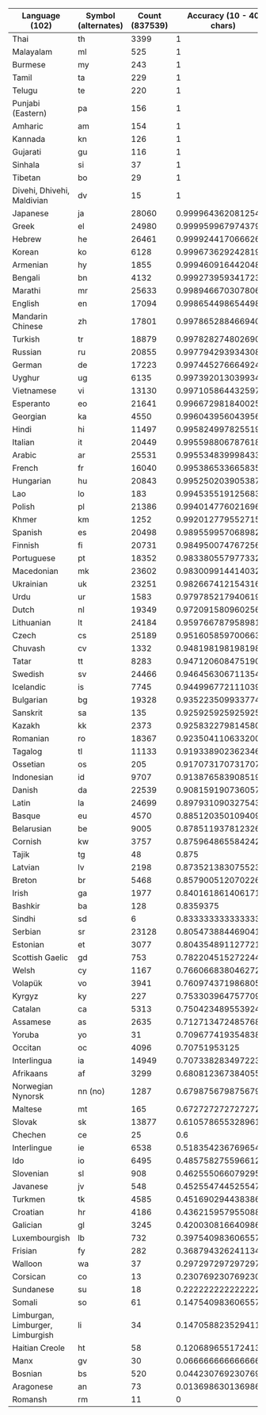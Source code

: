 | Language (102)                   | Symbol (alternates) | Count (837539) | Accuracy (10 - 40 chars) | Mislabels        |
| -------------------------------- | ------------------- | -------------- | ------------------------ | ---------------- |
| Thai                             | th                  | 3399           | 1                        |                  |
| Malayalam                        | ml                  | 525            | 1                        |                  |
| Burmese                          | my                  | 243            | 1                        |                  |
| Tamil                            | ta                  | 229            | 1                        |                  |
| Telugu                           | te                  | 220            | 1                        |                  |
| Punjabi (Eastern)                | pa                  | 156            | 1                        |                  |
| Amharic                          | am                  | 154            | 1                        |                  |
| Kannada                          | kn                  | 126            | 1                        |                  |
| Gujarati                         | gu                  | 116            | 1                        |                  |
| Sinhala                          | si                  | 37             | 1                        |                  |
| Tibetan                          | bo                  | 29             | 1                        |                  |
| Divehi, Dhivehi, Maldivian       | dv                  | 15             | 1                        |                  |
| Japanese                         | ja                  | 28060          | 0.9999643620812545       | zh               |
| Greek                            | el                  | 24980          | 0.9999599679743795       | en               |
| Hebrew                           | he                  | 26461          | 0.9999244170666264       | en,yi            |
| Korean                           | ko                  | 6128           | 0.9996736292428199       | tr,ja            |
| Armenian                         | hy                  | 1855           | 0.9994609164420485       | de               |
| Bengali                          | bn                  | 4132           | 0.9992739593417231       | bpy,as           |
| Marathi                          | mr                  | 25633          | 0.9989466703078064       | hi,gom,pt,new    |
| English                          | en                  | 17094          | 0.9986544986544986       | nl,it,hu,eo,es   |
| Mandarin Chinese                 | zh                  | 17801          | 0.9978652884669401       | wuu,yue,ja,sr,pt |
| Turkish                          | tr                  | 18879          | 0.9978282748026909       | en,eo,az,es,it   |
| Russian                          | ru                  | 20855          | 0.9977942939343083       | uk,bg,mk,sr,be   |
| German                           | de                  | 17223          | 0.9974452766649248       | en,it,fr,es,sv   |
| Uyghur                           | ug                  | 6135           | 0.9973920130399349       | ar,ba,tt,ca,hu   |
| Vietnamese                       | vi                  | 13130          | 0.9971058644325971       | it,pms,eo,pt,fr  |
| Esperanto                        | eo                  | 21641          | 0.9966729818400258       | it,es,tr,pt,pl   |
| Georgian                         | ka                  | 4550           | 0.996043956043956        | xmf,en           |
| Hindi                            | hi                  | 11497          | 0.9958249978255197       | mr,dty,new,bh,ne |
| Italian                          | it                  | 20449          | 0.995598806787618        | es,en,fr,eo,pt   |
| Arabic                           | ar                  | 25531          | 0.9955348399984333       | arz,fa,en,mzn,ps |
| French                           | fr                  | 16040          | 0.9953865336658354       | en,it,ia,es,pt   |
| Hungarian                        | hu                  | 20843          | 0.9952502039053879       | en,pt,it,nl,eo   |
| Lao                              | lo                  | 183            | 0.994535519125683        | el               |
| Polish                           | pl                  | 21386          | 0.9940147760216964       | en,it,eo,de,cs   |
| Khmer                            | km                  | 1252           | 0.9920127795527156       | az,ru,sr,et      |
| Spanish                          | es                  | 20498          | 0.9895599570689824       | pt,it,fr,ca,en   |
| Finnish                          | fi                  | 20731          | 0.9849500747672567       | it,en,eo,et,nl   |
| Portuguese                       | pt                  | 18352          | 0.9833805579773321       | es,it,gl,fr,en   |
| Macedonian                       | mk                  | 23602          | 0.9830099144140327       | ru,bg,sr,uk      |
| Ukrainian                        | uk                  | 23251          | 0.982667412154316        | ru,mk,bg,be,sr   |
| Urdu                             | ur                  | 1583           | 0.9797852179406191       | pnb,fa,ug,en,ro  |
| Dutch                            | nl                  | 19349          | 0.9720915809602564       | en,de,nds,af,fr  |
| Lithuanian                       | lt                  | 24184          | 0.9597667879589812       | eo,fi,sr,pt,pl   |
| Czech                            | cs                  | 25189          | 0.951605859700663        | sk,pl,hu,en,sl   |
| Chuvash                          | cv                  | 1332           | 0.9481981981981982       | ru,uk,krc,ba,sr  |
| Tatar                            | tt                  | 8283           | 0.9471206084751902       | ru,tr,az,kk,ky   |
| Swedish                          | sv                  | 24466          | 0.9464563067113545       | da,no,en,de,eo   |
| Icelandic                        | is                  | 7745           | 0.9449967721110394       | da,et,cs,no,de   |
| Bulgarian                        | bg                  | 19328          | 0.9352235099337748       | mk,ru,uk,sr,tg   |
| Sanskrit                         | sa                  | 135            | 0.9259259259259259       | hi,ne,mr         |
| Kazakh                           | kk                  | 2373           | 0.9258322798145807       | uk,tt,tr,ru,ky   |
| Romanian                         | ro                  | 18367          | 0.9235041106332008       | it,es,en,fr,pt   |
| Tagalog                          | tl                  | 11133          | 0.9193389023623462       | ceb,en,it,id,es  |
| Ossetian                         | os                  | 205            | 0.9170731707317074       | ru,hy,sr,kv,mrj  |
| Indonesian                       | id                  | 9707           | 0.9138765839085197       | ms,en,it,eo,tr   |
| Danish                           | da                  | 22539          | 0.9081591907360576       | no,sv,de,en,fr   |
| Latin                            | la                  | 24699          | 0.8979310903275436       | it,fr,en,es,pt   |
| Basque                           | eu                  | 4570           | 0.8851203501094091       | it,id,hu,nl,eo   |
| Belarusian                       | be                  | 9005           | 0.8785119378123265       | ru,uk,bg,mk,pl   |
| Cornish                          | kw                  | 3757           | 0.8759648655842428       | en,de,cy,es,br   |
| Tajik                            | tg                  | 48             | 0.875                    | ru,uk            |
| Latvian                          | lv                  | 2198           | 0.8735213830755232       | lt,es,sr,en,fr   |
| Breton                           | br                  | 5468           | 0.8579005120702268       | en,fr,pt,de,eu   |
| Irish                            | ga                  | 1977           | 0.840161861406171        | en,pt,es,ca,gd   |
| Bashkir                          | ba                  | 128            | 0.8359375                | tt,ru,sr,av,kk   |
| Sindhi                           | sd                  | 6              | 0.8333333333333334       | ur               |
| Serbian                          | sr                  | 23128          | 0.8054738844690419       | hr,mk,sh,ru,sl   |
| Estonian                         | et                  | 3077           | 0.8043548911277218       | fi,en,hu,tr,it   |
| Scottish Gaelic                  | gd                  | 753            | 0.7822045152722443       | en,ga,de,fr,pam  |
| Welsh                            | cy                  | 1167           | 0.7660668380462725       | en,es,kw,la,it   |
| Volapük                          | vo                  | 3941           | 0.7609743719868054       | id,en,eo,fi,de   |
| Kyrgyz                           | ky                  | 227            | 0.7533039647577092       | ru,kk,tt,mn,bg   |
| Catalan                          | ca                  | 5313           | 0.7504234895539243       | es,pt,it,fr,en   |
| Assamese                         | as                  | 2635           | 0.7127134724857686       | bn,bpy,en,tl,bh  |
| Yoruba                           | yo                  | 31             | 0.7096774193548387       | ga,pl,en,qu,ckb  |
| Occitan                          | oc                  | 4096           | 0.70751953125            | es,fr,ca,pt,it   |
| Interlingua                      | ia                  | 14949          | 0.7073382834972239       | it,es,fr,en,la   |
| Afrikaans                        | af                  | 3299           | 0.6808123673840558       | nl,en,de,fr,nds  |
| Norwegian Nynorsk                | nn (no)             | 1287           | 0.6798756798756799       | da,sv,de,es,hu   |
| Maltese                          | mt                  | 165            | 0.6727272727272727       | hu,en,es,it,pl   |
| Slovak                           | sk                  | 13877          | 0.6105786553289616       | cs,pl,sl,no,sr   |
| Chechen                          | ce                  | 25             | 0.6                      | bg,sr,mn,ba,uk   |
| Interlingue                      | ie                  | 6538           | 0.5183542367696543       | es,it,en,fr,eo   |
| Ido                              | io                  | 6495           | 0.4857582755966128       | eo,es,it,pt,tr   |
| Slovenian                        | sl                  | 908            | 0.46255506607929514      | sr,hr,cs,pl,bs   |
| Javanese                         | jv                  | 548            | 0.45255474452554745      | id,en,ko,ms,hu   |
| Turkmen                          | tk                  | 4585           | 0.45169029443838604      | tr,en,uz,et,pl   |
| Croatian                         | hr                  | 4186           | 0.4362159579550884       | sr,sh,bs,sl,pl   |
| Galician                         | gl                  | 3245           | 0.4200308166409861       | pt,es,it,en,fr   |
| Luxembourgish                    | lb                  | 732            | 0.3975409836065574       | de,fr,en,nds,nl  |
| Frisian                          | fy                  | 282            | 0.36879432624113473      | nl,en,nds,de,fr  |
| Walloon                          | wa                  | 37             | 0.2972972972972973       | fr,en,no,it,gn   |
| Corsican                         | co                  | 13             | 0.23076923076923078      | it,min,ro,ilo,id |
| Sundanese                        | su                  | 18             | 0.2222222222222222       | id,es,en,it,lmo  |
| Somali                           | so                  | 61             | 0.14754098360655737      | en,fi,et,cy,su   |
| Limburgan, Limburger, Limburgish | li                  | 34             | 0.14705882352941177      | de,nl,en,no,is   |
| Haitian Creole                   | ht                  | 58             | 0.1206896551724138       | en,fr,br,la,de   |
| Manx                             | gv                  | 30             | 0.06666666666666667      | en,it,pt,fr,kw   |
| Bosnian                          | bs                  | 520            | 0.04423076923076923      | sr,hr,sh,it,pl   |
| Aragonese                        | an                  | 73             | 0.0136986301369863       | es,pt,it,en,fr   |
| Romansh                          | rm                  | 11             | 0                        | it,pt,fr,en,tl   |
